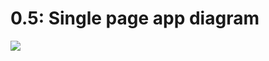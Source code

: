 
# 0.5: Single page app diagram

[![](https://mermaid.ink/img/pako:eNq1VMFu2zAM_RVC58RpAgwYfMipxYZg7Q7JafMOrETHWmNJk-gsQ5B_HxUZaYGih2Cd4IP4-Eg_EqSOSntDqlaJfg3kNN1a3EbsGwdyAka22gZ0DI_R_04UXzsE3Ge8eEbadLkseA2f7jbQMYdUz2aJB2MpVTpVHe2SdU-2au2MDtiHHWEIsxSwJELNdo9Ml_wZLPepZB__U8Pnzf0XMF4PPTkuLEOvgt9HXI_WiTtdp5A7AgmC1u7oPwuU7lU_r5T3MuZNYQ9eoGi3HYNv4RK7kdJGA-hAemBK53pXuMe1jjYw5AED9tAS6w6cz5Q2-v7Me9_yDXKuxbvrOrBaf32AHAvfj9DIRjjOs6RqMbizCeTLc6kmAgiPimtxs_gwvZlP5x8bBacJVFX149_bGMkZiqWLpVnenY2AWxkfNVE9RRlEI0t7zFmzRupHTQbjU6MadxIeDuzXf5xWNceBJir6YdupusVdEmsIuZJx3S-obPQ3759tMpZ9vC9vxPmpOP0F7XJ0vA?type=png)](https://mermaid.live/edit#pako:eNq1VMFu2zAM_RVC58RpAgwYfMipxYZg7Q7JafMOrETHWmNJk-gsQ5B_HxUZaYGih2Cd4IP4-Eg_EqSOSntDqlaJfg3kNN1a3EbsGwdyAka22gZ0DI_R_04UXzsE3Ge8eEbadLkseA2f7jbQMYdUz2aJB2MpVTpVHe2SdU-2au2MDtiHHWEIsxSwJELNdo9Ml_wZLPepZB__U8Pnzf0XMF4PPTkuLEOvgt9HXI_WiTtdp5A7AgmC1u7oPwuU7lU_r5T3MuZNYQ9eoGi3HYNv4RK7kdJGA-hAemBK53pXuMe1jjYw5AED9tAS6w6cz5Q2-v7Me9_yDXKuxbvrOrBaf32AHAvfj9DIRjjOs6RqMbizCeTLc6kmAgiPimtxs_gwvZlP5x8bBacJVFX149_bGMkZiqWLpVnenY2AWxkfNVE9RRlEI0t7zFmzRupHTQbjU6MadxIeDuzXf5xWNceBJir6YdupusVdEmsIuZJx3S-obPQ3759tMpZ9vC9vxPmpOP0F7XJ0vA)
